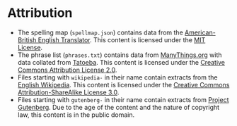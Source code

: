 # Attribution

* The spelling map (`spellmap.json`) contains data from the [American-British English Translator](https://github.com/hyperreality/American-British-English-Translator). This content is licensed under the [MIT License](https://github.com/hyperreality/American-British-English-Translator/blob/master/LICENSE).
* The phrase list (`phrases.txt`) contains data from [ManyThings.org](http://www.manythings.org/anki) with data collated from [Tatoeba](https://tatoeba.org). This content is licensed under the [Creative Commons Attribution License 2.0](https://creativecommons.org/licenses/by/2.0).
* Files starting with `wikipedia-` in their name contain extracts from the [English Wikipedia](https://en.wikipedia.org/). This content is licensed under the [Creative Commons Attribution-ShareAlike License 3.0](https://en.wikipedia.org/wiki/Wikipedia:Text_of_Creative_Commons_Attribution-ShareAlike_3.0_Unported_License).
* Files starting with `gutenberg-` in their name contain extracts from [Project Gutenberg](https://www.gutenberg.org/). Due to the age of the content and the nature of copyright law, this content is in the public domain.